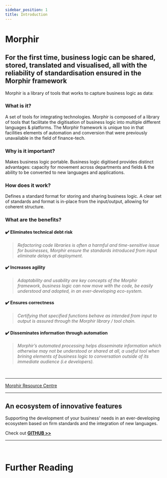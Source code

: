 ```yaml
---
sidebar_position: 1
title: Introduction
---
```


# Morphir

## For the first time, business logic can be shared, stored, translated and visualised, all with the reliability of standardisation ensured in the Morphir framework

Morphir is a library of tools that works to capture business logic as data:

### What is it?

A set of tools for integrating technologies. Morphir is composed of a library of tools that facilitate the digitisation of business logic into multiple different languages & platforms. The Morphir framework is unique too in that facilities elements of automation and conversion that were previously unavailable in the field of finance-tech.

### Why is it important?

Makes business logic portable. Business logic digitised provides distinct advantages: capacity for movement across departments and fields & the ability to be converted to new languages and applications.

### How does it work?

Defines a standard format for storing and sharing business logic. A clear set of standards and format is in-place from the input/output, allowing for coherent structure.

### What are the benefits?

#### ✔️ Eliminates technical debt risk

> _Refactoring code libraries is often a harmful and time-sensitive issue for businesses, Morphir ensure the standards introduced from input eliminate delays at deployment._

#### ✔️ Increases agility

> _Adaptability and usability are key concepts of the Morphir framework, business logic can now move with the code, be easily understood and adopted, in an ever-developing eco-system._

#### ✔️ Ensures correctness

> _Certifying that specified functions behave as intended from input to output is assured through the Morphir library / tool chain._

#### ✔️ Disseminates information through automation

> _Morphir’s automated processing helps disseminate information which otherwise may not be understood or shared at all, a useful tool when brining elements of business logic to conversation outside of its immediate audience (i.e developers)._

<br/>

---

[Morphir Resource Centre](https://morphir.zngly.com/)

---

## An ecosystem of innovative features

Supporting the development of your business’ needs in an ever-developing ecosystem based on firm standards and the integration of new languages.

Check out **[GITHUB >>](https://github.com/stephengoldbaum/morphir-examples/tree/master/tutorial)**

---

<br/>

# Further Reading

<br/>

<!-- | Introduction & Background                                          | Using Morphir                                                                                              | Applicability                                                                 |
| :----------------------------------------------------------------- | :--------------------------------------------------------------------------------------------------------- | :---------------------------------------------------------------------------- |
| [Resource Centre](https://morphir.zngly.com/)                      | [What Makes a Good Model](what-makes-a-good-domain-model)                                                  | [Sharing Business Logic Across Application Boundaries](shared_logic_modeling) |
| [Background](background)                                           | [Development Automation (Dev Bots)](dev_bots)                                                              | [Regulatory Technology](regtech_modeling)                                     |
| [Community](morphir_community)                                     | [Modeling an Application](application_modeling)                                                            |                                                                               |
| [What's it all about?](whats_it_about)                             | [Modeling Decision Tables](https://github.com/finos/morphir-examples/tree/master/src/Morphir/Sample/Rules) |                                                                               |
| [Working Across Technologies](work_across_languages_and_platforms) | [Modeling for database developers](modeling/modeling-for-database-developers.md)                           |                                                                               |
| [Why we use Functional Programming?](why_functional_programming)   |                                                                                                            |                                                                               | -->
